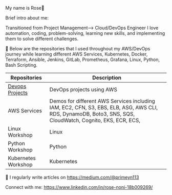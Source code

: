 My name is Rose👋

Brief intro about me:

Transitioned from Project Management--> Cloud/DevOps Engineer
I love automation, coding, problem-solving, learning new skills, and implementing them to solve different challenges.

🔭 Below are the repositories that I used throughout my AWS/DevOps journey while learning different AWS Services, Kubernetes, Docker, Terraform, Ansible,  Jenkins, GitLab, Prometheus, Grafana, Linux, Python, Bash Scripting.

| Repositories | Description |
|---|---|
| [Devops Projects](https://github.com/roseprimeyn/DevopsProjects)  | DevOps projects using AWS |
| AWS Services | Demos for different AWS Services including IAM, EC2, CFN, S3, EBS, ELB, ASG, AWS CLI, RDS, DynamoDB, Boto3, SNS, SQS, CloudWatch, Cognito, EKS, ECR, ECS,  |
| Linux Workshop | Linux |
| Python Workshop | Python |
| Kubernetes Workshop | Kubernetes |

📝 I regularly write articles on https://medium.com/@primeyn113

Connect with me: https://www.linkedin.com/in/rose-noni-18b009269/



